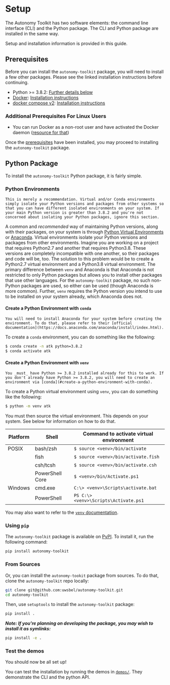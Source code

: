 # Setup

The Autonomy Toolkit has two software elements: the command line interface (CLI) and the Python package. The CLI and Python package are installed in the same way.

Setup and installation information is provided in this guide.

## Prerequisites

Before you can install the `autonomy-toolkit` package, you will need to install a few other packages. Please see the linked installation instructions before continuing.

- Python >= 3.8.2: [Further details below](#python-environments)
- [Docker](https://docker.com): [Installation instructions](https://docs.docker.com/get-docker/)
- [docker compose v2](https://docs.docker.com/compose/): [Installation instructions](https://docs.docker.com/compose/cli-command/)

### Additional Prerequisites For Linux Users

- You can run Docker as a non-root user and have activated the Docker daemon ([resource for that](https://docs.docker.com/engine/install/linux-postinstall/))

Once the [prerequisites](#prerequisites) have been installed, you may proceed to installing the `autonomy-toolkit` package.

## Python Package

To install the `autonomy-toolkit` Python package, it is fairly simple.

### Python Environments

```{note}
This is merely a recommendation. Virtual and/or Conda environments simply isolate your Python versions and packages from other systems so that you can have different isolated environments on your system. If your main Python version is greater than 3.8.2 and you're not concerned about isolating your Python packages, ignore this section.
```

A common and _recommended_ way of maintaining Python versions, along with their packages, on your system is through [Python Virtual Environments](https://docs.python.org/3/tutorial/venv.html) or [Anaconda](https://anaconda.org). Virtual environments isolate your Python versions and packages from other environments. Imagine you are working on a project that requires Python2.7 and another that requires Python3.8. These versions are completely incompatible with one another, so their packages and code will be, too. The solution to this problem would be to create a Python2.7 virtual environment and a Python3.8 virtual environment. The primary difference between `venv` and Anaconda is that Anaconda is not restricted to only Python packages but allows you to install other packages that use other languages. For the `autonomy-toolkit` package, no such non-Python packages are used, so either can be used (though Anaconda is more common). Further, `venv` requires the Python version you intend to use to be installed on your system already, which Anaconda does not.

#### Create a Python Environment with `conda`

```{note}
You will need to install Anaconda for your system before creating the environment. To do that, please refer to their [official documentation](https://docs.anaconda.com/anaconda/install/index.html).
```

To create a `conda` environment, you can do something like the following:

```bash
$ conda create -n atk python=3.8.2
$ conda activate atk
```

#### Create a Python Environment with `venv`

```{warning}
You _must_ have Python >= 3.8.2 installed already for this to work. If you don't already have Python >= 3.8.2, you will need to create an environment via [conda](#create-a-python-environment-with-conda).
```

To create a Python virtual environment using `venv`, you can do something like the following:

```bash
$ python -m venv atk
```

You must then source the virtual environment. This depends on your system. See below for information on how to do that.

| Platform | Shell           | Command to activate virtual environment |
| -------- | --------------- | --------------------------------------- |
| POSIX    | bash/zsh        | `$ source <venv>/bin/activate`          |
|          | fish            | `$ source <venv>/bin/activate.fish`     |
|          | csh/tcsh        | `$ source <venv>/bin/activate.csh`      |
|          | PowerShell Core | `$ <venv>/bin/Activate.ps1`             |
| Windows  | cmd.exe         | `C:\> <venv>\Scripts\activate.bat`      |
|          | PowerShell      | `PS C:\> <venv>\Scripts\Activate.ps1`   |

You may also want to refer to the [`venv` documentation](https://docs.python.org/3/library/venv.html).

### Using `pip`

The `autonomy-toolkit` package is available on [PyPI](https://pypi.org/project/autonomy-toolkit). To install it, run the following command:

```bash
pip install autonomy-toolkit
```

### From Sources

Or, you can install the `autonomy-tookit` package from sources. To do that, clone the `autonomy-toolkit` repo locally:

```bash
git clone git@github.com:uwsbel/autonomy-toolkit.git
cd autonomy-toolkit
```

Then, use `setuptools` to install the `autonomy-toolkit` package:

```bash
pip install .
```

_**Note: If you're planning on developing the package, you may wish to install it as symlinks:**_

```bash
pip install -e .
```

### Test the demos

You should now be all set up!

You can test the installation by running the demos in [`demos/`](https://github.com/uwsbel/autonomy-toolkit/tree/master/demos). They demonstrate the CLI and the python API.
